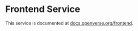 # Frontend Service

This service is documented at [docs.openverse.org/frontend](https://docs.openverse.org/frontend/index.html).
